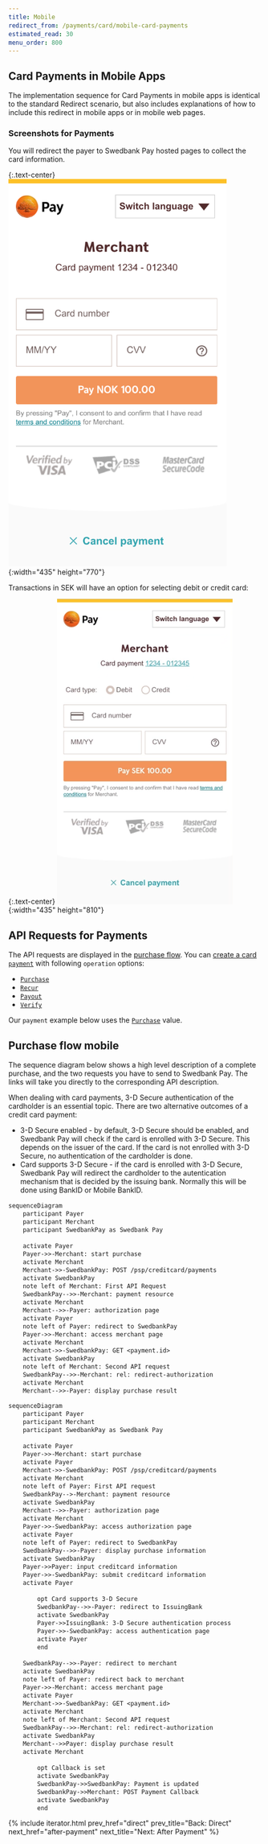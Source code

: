 ```yaml
---
title: Mobile
redirect_from: /payments/card/mobile-card-payments
estimated_read: 30
menu_order: 800
---
```


## Card Payments in Mobile Apps

The implementation sequence for Card Payments in mobile apps
is identical to the standard
Redirect scenario, but also includes explanations of how to include this
redirect in mobile apps or in mobile web pages.

### Screenshots for Payments

You will redirect the payer to Swedbank Pay hosted pages to collect
the card information.

{:.text-center}
![Mobile Redirect Payment Page][mobile-redirect-page]{:width="435" height="770"}

Transactions in SEK will have an option for selecting debit or credit card:

{:.text-center}
![Swedish Mobile Redirect Payment Page][swedish-mobile-redirect-page]{:width="435" height="810"}

## API Requests for Payments

The API requests are displayed in the [purchase flow][purchase].
You can [create a card `payment`][create-payment] with following `operation`
options:

*   [`Purchase`][purchase]
*   [`Recur`][recur]
*   [`Payout`][payout]
*   [`Verify`][verify]

Our `payment` example below uses the [`Purchase`][purchase] value.

## Purchase flow mobile

The sequence diagram below shows a high level description of a complete
purchase, and the two requests you have to send to Swedbank Pay. The links will
take you directly to the corresponding API description.

When dealing with card payments, 3-D Secure authentication of the
cardholder is an essential topic. There are two alternative outcomes of a credit
card payment:

*   3-D Secure enabled - by default, 3-D Secure should be enabled, and Swedbank
  Pay will check if the card is enrolled with 3-D Secure. This depends on the
  issuer of the card. If the card is not enrolled with 3-D Secure, no
  authentication of the cardholder is done.
*   Card supports 3-D Secure - if the card is enrolled with 3-D Secure, Swedbank
  Pay will redirect the cardholder to the autentication mechanism that is
  decided by the issuing bank. Normally this will be done using BankID or Mobile
  BankID.

```mermaid
sequenceDiagram
    participant Payer
    participant Merchant
    participant SwedbankPay as Swedbank Pay

    activate Payer
    Payer->>-Merchant: start purchase
    activate Merchant
    Merchant->>-SwedbankPay: POST /psp/creditcard/payments
    activate SwedbankPay
    note left of Merchant: First API Request
    SwedbankPay-->>-Merchant: payment resource
    activate Merchant
    Merchant-->>-Payer: authorization page
    activate Payer
    note left of Payer: redirect to SwedbankPay
    Payer->>-Merchant: access merchant page
    activate Merchant
    Merchant->>-SwedbankPay: GET <payment.id>
    activate SwedbankPay
    note left of Merchant: Second API request
    SwedbankPay-->>-Merchant: rel: redirect-authorization
    activate Merchant
    Merchant-->>-Payer: display purchase result
```

```mermaid
sequenceDiagram
    participant Payer
    participant Merchant
    participant SwedbankPay as Swedbank Pay

    activate Payer
    Payer->>-Merchant: start purchase
    activate Payer
    Merchant->>-SwedbankPay: POST /psp/creditcard/payments
    activate Merchant
    note left of Payer: First API request
    SwedbankPay-->-Merchant: payment resource
    activate SwedbankPay
    Merchant-->>-Payer: authorization page
    activate Merchant
    Payer->>-SwedbankPay: access authorization page
    activate Payer
    note left of Payer: redirect to SwedbankPay
    SwedbankPay-->>-Payer: display purchase information
    activate SwedbankPay
    Payer->>Payer: input creditcard information
    Payer->>-SwedbankPay: submit creditcard information
    activate Payer

        opt Card supports 3-D Secure
        SwedbankPay-->>-Payer: redirect to IssuingBank
        activate SwedbankPay
        Payer->>IssuingBank: 3-D Secure authentication process
        Payer->>-SwedbankPay: access authentication page
        activate Payer
        end

    SwedbankPay-->>-Payer: redirect to merchant
    activate SwedbankPay
    note left of Payer: redirect back to merchant
    Payer->>-Merchant: access merchant page
    activate Payer
    Merchant->>-SwedbankPay: GET <payment.id>
    activate Merchant
    note left of Merchant: Second API request
    SwedbankPay-->>-Merchant: rel: redirect-authorization
    activate SwedbankPay
    Merchant-->>Payer: display purchase result
    activate Merchant

        opt Callback is set
        activate SwedbankPay
        SwedbankPay->>SwedbankPay: Payment is updated
        SwedbankPay->>Merchant: POST Payment Callback
        activate SwedbankPay
        end
```

{% include iterator.html prev_href="direct" prev_title="Back: Direct"
next_href="after-payment" next_title="Next: After Payment" %}

[create-payment]: /payment-instruments/card/other-features#create-payment
[payout]: /payment-instruments/card/other-features#payout
[purchase]: /payment-instruments/card/other-features#purchase
[mobile-redirect-page]: /assets/img/payments/mobile-card-page.png
[swedish-mobile-redirect-page]: /assets/img/payments/swedish-mobile-card-page.png
[recur]: /payment-instruments/card/other-features#recur
[verify]: /payment-instruments/card/other-features#verify
